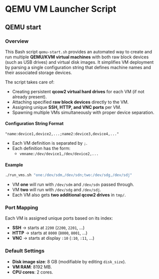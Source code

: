 # QEMU VM Launcher Script

## QEMU start

### Overview
This Bash script `qemu-start.sh` provides an automated way to create and run multiple **QEMU/KVM virtual machines** with both raw block devices (such as USB drives) and virtual disk images. It simplifies VM deployment by parsing a single configuration string that defines machine names and their associated storage devices.

The script takes care of:
- Creating persistent **qcow2 virtual hard drives** for each VM (if not already present).
- Attaching specified **raw block devices** directly to the VM.
- Assigning unique **SSH, HTTP, and VNC ports** per VM.
- Spawning multiple VMs simultaneously with proper device separation.

#### Configuration String Format
```
"name:device1,device2,...;name2:device3,device4,..."
```

- Each VM definition is separated by `;`.
- Each definition has the form:
  - `vmname:/dev/device1,/dev/device2,...`

#### Example
```bash
./run_vms.sh "one:/dev/sdm,/dev/sdn;two:/dev/sdg,/dev/sdj"
```
- VM **one** will run with `/dev/sdm` and `/dev/sdn` passed through.
- VM **two** will run with `/dev/sdg` and `/dev/sdj`.
- Each VM also gets **two additional qcow2 drives** in `tmp/`.

### Port Mapping
Each VM is assigned unique ports based on its index:
- **SSH** → starts at `2200` (`2200`, `2201`, ...)
- **HTTP** → starts at `8000` (`8000`, `8001`, ...)
- **VNC** → starts at display `:10` (`:10`, `:11`, ...)

### Default Settings
- **Disk image size**: 8 GB (modifiable by editing `disk_size`).
- **VM RAM**: 8192 MB.
- **CPU cores**: 2 cores.
